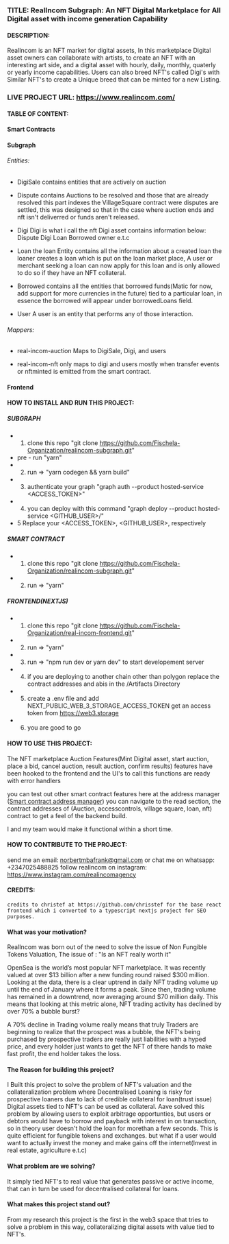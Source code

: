 ### TITLE: RealIncom Subgraph: An NFT Digital Marketplace for All Digital asset with income generation Capability

#### DESCRIPTION:
RealIncom is an NFT market for digital assets, In this marketplace Digital asset owners can collaborate with artists, to create an NFT with an interesting art side, and a digital asset with hourly, daily, monthly, quaterly or yearly income capabilities. Users can also breed NFT's  called Digi's with Similar NFT's to create a Unique breed that can be minted for a new Listing.

### LIVE PROJECT URL: https://www.realincom.com/

#### TABLE OF CONTENT:
#### Smart Contracts


#### Subgraph
###### Entities:
- DigiSale
    contains entities that are actively on auction
- Dispute
    contains Auctions to be resolved and those that are already resolved this part indexes the VillageSquare contract were disputes are settled, this was designed so that in the case where auction ends and nft isn't deliverred or funds aren't released.
- Digi
    Digi is what i call the nft Digi asset contains information below:
        Dispute
        Digi
        Loan
        Borrowed
        owner
        e.t.c
- Loan
    the loan Entity contains all the information about a created loan
    the loaner creates a loan which is put on the loan market place, A user or merchant seeking a loan can now apply for this loan and is only allowed to do so if they have an NFT collateral.

- Borrowed
    contains all the entities that borrowed funds(Matic for now, add support for more currencies in the future) tied to a particular loan, in essence the borrowed will appear under borrowedLoans field.
- User
    A user is an entity that performs any of those interaction.
###### Mappers:

- real-incom-auction
    Maps to DigiSale, Digi, and users

- real-incom-nft
    only maps to digi and users mostly when transfer events or nftminted is emitted from the smart contract.

#### Frontend



#### HOW TO INSTALL AND RUN THIS PROJECT:

##### SUBGRAPH
- 1. clone this repo "git clone https://github.com/Fischela-Organization/realincom-subgraph.git"
- pre - run "yarn"
- 2. run => "yarn codegen && yarn build"
- 3. authenticate your graph "graph auth --product hosted-service <ACCESS_TOKEN>"
- 4.  you can deploy with this command "graph deploy --product hosted-service <GITHUB_USER>/<SUBGRAPH NAME>"
- 5 Replace your <ACCESS_TOKEN>, <GITHUB_USER>, <SUBGRAPH NAME> respectively

##### SMART CONTRACT
- 1. clone this repo "git clone https://github.com/Fischela-Organization/realincom-subgraph.git"
- 2. run => "yarn"

##### FRONTEND(NEXTJS)
- 1. clone this repo "git clone  https://github.com/Fischela-Organization/real-incom-frontend.git"
- 2. run => "yarn"
- 3. run => "npm run dev or yarn dev" to start developement server
- 4. if you are deploying to another chain other than polygon replace the contract addresses and abis in the /Artifacts Directory
- 5. create a .env file and add NEXT_PUBLIC_WEB_3_STORAGE_ACCESS_TOKEN get an access token from https://web3.storage
- 6. you are good to go

#### HOW TO USE THIS PROJECT:
The NFT marketplace Auction Features(Mint Digital asset, start auction, place a bid, cancel auction, result auction, confirm results) features have been hooked to the frontend and the UI's to call this functions are ready with error handlers

you can test out other smart contract features here at the address manager (<a href="https://mumbai.polygonscan.com/address/0xB5c2b379d7C397B617B91367D2e8396274B4ebC8#writeContract">Smart contract address manager</a>) you can navigate to the read section, the contract addresses of (Auction, accesscontrols, village square, loan, nft) contract to get a feel of the backend build.

I and my team would make it functional within a short time.


#### HOW TO CONTRIBUTE TO THE PROJECT:
send me an email: norbertmbafrank@gmail.com or chat me on whatsapp: +2347025488825
follow realincom on instagram: https://www.instagram.com/realincomagency


#### CREDITS:
    credits to christef at https://github.com/chrisstef for the base react frontend which i converted to a typescript nextjs project for SEO purposes. 

#### What was your motivation?

RealIncom was born out of the need to solve the issue of Non Fungible Tokens Valuation, The issue of : "Is an NFT really worth it"

OpenSea is the world’s most popular NFT marketplace.
It was recently valued at over $13 billion after a new funding round raised $300 million.
Looking at the data, there is a clear uptrend in daily NFT trading volume up until the end of January where it forms a peak.
Since then, trading volume has remained in a downtrend, now averaging around $70 million daily.
This means that looking at this metric alone, NFT trading activity has declined by over 70% a bubble burst?

A 70% decline in Trading volume really means that truly Traders are beginning to realize that the prospect was a bubble, the NFT's being purchased by prospective traders are really just liabilities with a hyped price, and every holder just wants to get the NFT of there hands to make fast profit, the end holder takes the loss.

#### The Reason for building this project?

I Built this project to solve the problem of NFT's valuation and the collateralization problem where Decentralised Loaning is risky for prospective loaners due to lack of credible collateral for loan(trust issue)
Digital assets tied to NFT's can be used as collateral.
Aave solved this problem by allowing users to exploit arbitrage opportunties, but users or debtors would have to borrow and payback with interest in 
on transaction, so in theory user doesn't hold the loan for morethan a few seconds. This is quite efficient for fungible tokens and exchanges.
but what if a user would want to actually invest the money and make gains off the internet(Invest in real estate, agriculture e.t.c)

#### What problem are we solving?
It simply tied NFT's to real value that generates passive or active income, that can in turn be used for decentralised collateral for loans.

#### What makes this project stand out?
From my research this project is the first in the web3 space that tries to solve a problem in this way, collateralizing digital assets with value tied to NFT's.

